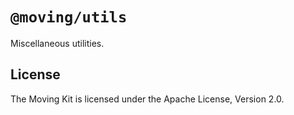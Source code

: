 # `@moving/utils`

Miscellaneous utilities.

## License

The Moving Kit is licensed under the Apache License, Version 2.0.
